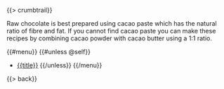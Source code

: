 {{> crumbtrail}}

Raw chocolate is best prepared using cacao paste which has the natural ratio of fibre and fat. If you cannot find cacao paste you can make these recipes by combining cacao powder with cacao butter using a 1:1 ratio.

{{#menu}}
{{#unless @self}}
* [{{title}}]({{href}})
{{/unless}}
{{/menu}}

{{> back}}
